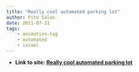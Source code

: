 ```yaml
---
title: "Really cool automated parking lot"
author: Pito Salas
date: 2011-07-31
tags:
    - animation-tag
    - automated
    - israel
---
```





* **Link to site:** **[Really cool automated parking lot](None)**
